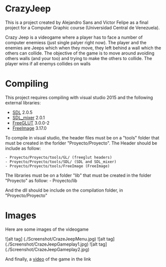 # CrazyJeep
This is a project created by Alejandro Sans and Víctor Felipe as a final project for a Computer Graphic course (Universidad Central de Venezuela). 

Crazy Jeep is a videogame where a player has to face a number of computer enemiess (just single palyer right now). The player and the enemies are Jeeps which when they move, they left behind a wall which the others can collide. The objective of the game is to move around avoiding others walls (and your too) and trying to make the others to collide. The player wins if all enemys collides on walls

# Compiling

This project requires compiling with visual studio 2015 and the following external libraries:
* [SDL] 2.0.5 
* [SDL_mixer] 2.0.1
* [FreeGLUT] 3.0.0-2
* [FreeImage] 3.17.0

To compile in visual studio, the header files must be on a "tools" folder that must be created in the forlder "Proyecto/Proyecto". The Header should be include as follow:

    - Proyecto/Proyecto/tools/GL/ (freeglut headers)
    - Proyecto/Proyecto/tools/SDL/ (SDL and SDL_mixer)
    - Proyecto/Proyecto/tools/FreeImage (FreeImage)

The libraries must be on a folder "lib" that must be created in the folder "Proyecto" as follow:
    - Proyecto/lib

And the dll should be include on the compilation folder, in "Proyecto/Proyecto"

# Images

Here are some images of the videogame



![alt tag] (./Screenshot/CrazeJeepMenu.jpg)
![alt tag] (./Screenshot/CrazeJeepGameplay1.jpg)
![alt tag] (./Screenshot/CrazeJeepGameplay2.jpg)

And finally, a [video] of the game in the link


   [video]: <https://vimeo.com/37664294>
   [SDL]: <https://www.libsdl.org/>
   [SDL_mixer]: <https://www.libsdl.org/projects/SDL_mixer/>
   [FreeGLUT]: <http://freeglut.sourceforge.net/>
   [FreeImage]: <http://freeimage.sourceforge.net/>